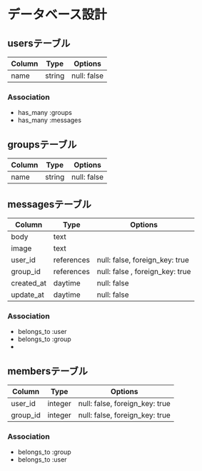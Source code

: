 # データベース設計

## usersテーブル

| Column | Type   | Options     |
| ------ | ------ | ----------- |
| name   | string | null: false |

### Association
- has_many :groups
- has_many :messages


## groupsテーブル

| Column | Type   | Options     |
| ------ | ------ | ----------- |
| name   | string | null: false |

## messagesテーブル

| Column     | Type       | Options                         |
| ---------- | ---------- | ------------------------------- |
| body       | text       |                                 |
| image      | text       |                                 |
| user_id    | references | null: false, foreign_key: true  |
| group_id   | references | null: false , foreign_key: true |
| created_at | daytime    | null: false                     |
| update_at  | daytime    | null: false                     |

### Association
- belongs_to :user
- belongs_to :group
- 

## membersテーブル

| Column   | Type    | Options                        |
| -------- | ------- | ------------------------------ |
| user_id  | integer | null: false, foreign_key: true |
| group_id | integer | null: false, foreign_key: true |

### Association
- belongs_to :group
- belongs_to :user
  